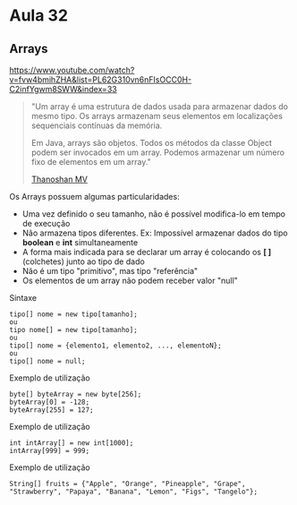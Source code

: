 # Aula 32

## Arrays

https://www.youtube.com/watch?v=fvw4bmihZHA&list=PL62G310vn6nFIsOCC0H-C2infYgwm8SWW&index=33

> "Um array é uma estrutura de dados usada para armazenar dados do mesmo tipo. Os arrays armazenam seus elementos em localizações sequenciais  contínuas da memória.
>
> Em Java, arrays são objetos. Todos os  métodos da classe Object podem ser invocados em um array. Podemos  armazenar um número fixo de elementos em um array."
>
> [Thanoshan MV](https://www.freecodecamp.org/news/author/thanoshan/)

Os Arrays possuem algumas particularidades:

- Uma vez definido o seu tamanho, não é possível modifica-lo em tempo de execução
- Não armazena tipos diferentes. Ex: Impossível armazenar dados do tipo **boolean** e **int** simultaneamente
- A forma mais indicada para se declarar um array é colocando os **[ ]** (colchetes) junto ao tipo de dado
- Não é um tipo "primitivo", mas tipo "referência"
- Os elementos de um array não podem receber valor "null"

Sintaxe

```
tipo[] nome = new tipo[tamanho];
ou
tipo nome[] = new tipo[tamanho];
ou
tipo[] nome = {elemento1, elemento2, ..., elementoN};
ou
tipo[] nome = null;
```

Exemplo de utilização

```
byte[] byteArray = new byte[256];
byteArray[0] = -128;
byteArray[255] = 127;
```

Exemplo de utilização

```
int intArray[] = new int[1000];
intArray[999] = 999;
```

Exemplo de utilização

```
String[] fruits = {"Apple", "Orange", "Pineapple", "Grape", "Strawberry", "Papaya", "Banana", "Lemon", "Figs", "Tangelo"};
```

